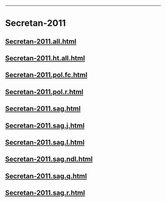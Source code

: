 
----

# Secretan-2011


## [Secretan-2011.all.html](Secretan-2011.all.html)
## [Secretan-2011.ht.all.html](Secretan-2011.ht.all.html)
## [Secretan-2011.pol.fc.html](Secretan-2011.pol.fc.html)
## [Secretan-2011.pol.r.html](Secretan-2011.pol.r.html)
## [Secretan-2011.sag.html](Secretan-2011.sag.html)
## [Secretan-2011.sag.j.html](Secretan-2011.sag.j.html)
## [Secretan-2011.sag.l.html](Secretan-2011.sag.l.html)
## [Secretan-2011.sag.ndl.html](Secretan-2011.sag.ndl.html)
## [Secretan-2011.sag.q.html](Secretan-2011.sag.q.html)
## [Secretan-2011.sag.r.html](Secretan-2011.sag.r.html)

